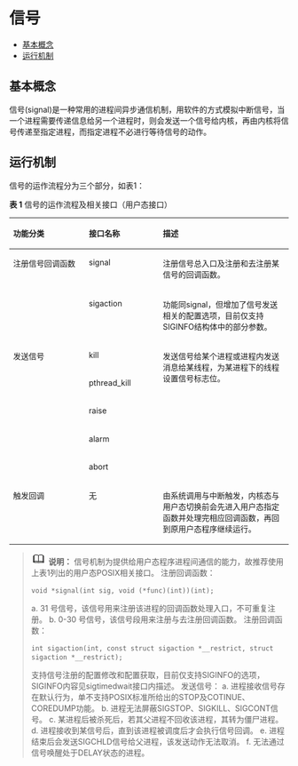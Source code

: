 # 信号<a name="ZH-CN_TOPIC_0000001078912742"></a>

-   [基本概念](#section172788254307)
-   [运行机制](#section1249693812301)

## 基本概念<a name="section172788254307"></a>

信号\(signal\)是一种常用的进程间异步通信机制，用软件的方式模拟中断信号，当一个进程需要传递信息给另一个进程时，则会发送一个信号给内核，再由内核将信号传递至指定进程，而指定进程不必进行等待信号的动作。

## 运行机制<a name="section1249693812301"></a>

信号的运作流程分为三个部分，如表1：

**表 1**  信号的运作流程及相关接口（用户态接口）

<a name="table1316220185211"></a>
<table><thead align="left"><tr id="row191622182021"><th class="cellrowborder" valign="top" width="27.09270927092709%" id="mcps1.2.4.1.1"><p id="p13162121815218"><a name="p13162121815218"></a><a name="p13162121815218"></a>功能分类</p>
</th>
<th class="cellrowborder" valign="top" width="26.49264926492649%" id="mcps1.2.4.1.2"><p id="p12162618623"><a name="p12162618623"></a><a name="p12162618623"></a>接口<strong id="b197068338312"><a name="b197068338312"></a><a name="b197068338312"></a>名称</strong></p>
</th>
<th class="cellrowborder" valign="top" width="46.41464146414641%" id="mcps1.2.4.1.3"><p id="p16162118427"><a name="p16162118427"></a><a name="p16162118427"></a>描述</p>
</th>
</tr>
</thead>
<tbody><tr id="row04981218910"><td class="cellrowborder" rowspan="2" valign="top" width="27.09270927092709%" headers="mcps1.2.4.1.1 "><p id="p6462616696"><a name="p6462616696"></a><a name="p6462616696"></a>注册信号回调函数</p>
</td>
<td class="cellrowborder" valign="top" width="26.49264926492649%" headers="mcps1.2.4.1.2 "><p id="p164931214913"><a name="p164931214913"></a><a name="p164931214913"></a>signal</p>
</td>
<td class="cellrowborder" valign="top" width="46.41464146414641%" headers="mcps1.2.4.1.3 "><p id="p8504121996"><a name="p8504121996"></a><a name="p8504121996"></a>注册信号总入口及注册和去注册某信号的回调函数。</p>
</td>
</tr>
<tr id="row5449183942119"><td class="cellrowborder" valign="top" headers="mcps1.2.4.1.1 "><p id="p5450153922110"><a name="p5450153922110"></a><a name="p5450153922110"></a>sigaction</p>
</td>
<td class="cellrowborder" valign="top" headers="mcps1.2.4.1.2 "><p id="p1945083962113"><a name="p1945083962113"></a><a name="p1945083962113"></a>功能同signal，但增加了信号发送相关的配置选项，目前仅支持SIGINFO结构体中的部分参数。</p>
</td>
</tr>
<tr id="row7162101814216"><td class="cellrowborder" rowspan="5" valign="top" width="27.09270927092709%" headers="mcps1.2.4.1.1 "><p id="p37331032985"><a name="p37331032985"></a><a name="p37331032985"></a>发送信号</p>
</td>
<td class="cellrowborder" valign="top" width="26.49264926492649%" headers="mcps1.2.4.1.2 "><p id="p816311185217"><a name="p816311185217"></a><a name="p816311185217"></a>kill</p>
</td>
<td class="cellrowborder" rowspan="5" align="left" valign="top" width="46.41464146414641%" headers="mcps1.2.4.1.3 "><p id="p161632181721"><a name="p161632181721"></a><a name="p161632181721"></a>发送信号给某个进程或进程内发送消息给某线程，为某进程下的线程设置信号标志位。</p>
</td>
</tr>
<tr id="row129182420243"><td class="cellrowborder" valign="top" headers="mcps1.2.4.1.1 "><p id="p149191745248"><a name="p149191745248"></a><a name="p149191745248"></a>pthread_kill</p>
</td>
</tr>
<tr id="row1026214719240"><td class="cellrowborder" valign="top" headers="mcps1.2.4.1.1 "><p id="p1226313762411"><a name="p1226313762411"></a><a name="p1226313762411"></a>raise</p>
</td>
</tr>
<tr id="row05632094242"><td class="cellrowborder" valign="top" headers="mcps1.2.4.1.1 "><p id="p45643914245"><a name="p45643914245"></a><a name="p45643914245"></a>alarm</p>
</td>
</tr>
<tr id="row3241512122417"><td class="cellrowborder" valign="top" headers="mcps1.2.4.1.1 "><p id="p324211202414"><a name="p324211202414"></a><a name="p324211202414"></a>abort</p>
</td>
</tr>
<tr id="row101631818620"><td class="cellrowborder" valign="top" width="27.09270927092709%" headers="mcps1.2.4.1.1 "><p id="p146111936887"><a name="p146111936887"></a><a name="p146111936887"></a>触发回调</p>
</td>
<td class="cellrowborder" valign="top" width="26.49264926492649%" headers="mcps1.2.4.1.2 "><p id="p71633181125"><a name="p71633181125"></a><a name="p71633181125"></a>无</p>
</td>
<td class="cellrowborder" valign="top" width="46.41464146414641%" headers="mcps1.2.4.1.3 "><p id="p1126941694213"><a name="p1126941694213"></a><a name="p1126941694213"></a>由系统调用与中断触发，内核态与用户态切换前会先进入用户态指定函数并处理完相应回调函数，再回到原用户态程序继续运行。</p>
</td>
</tr>
</tbody>
</table>

>![](../public_sys-resources/icon-note.gif) **说明：** 
>信号机制为提供给用户态程序进程间通信的能力，故推荐使用上表1列出的用户态POSIX相关接口。
>注册回调函数：
>```
>void *signal(int sig, void (*func)(int))(int);
>```
>a. 31 号信号，该信号用来注册该进程的回调函数处理入口，不可重复注册。
>b. 0-30 号信号，该信号段用来注册与去注册回调函数。
>注册回调函数：
>```
>int sigaction(int, const struct sigaction *__restrict, struct sigaction *__restrict);
>```
>支持信号注册的配置修改和配置获取，目前仅支持SIGINFO的选项，SIGINFO内容见sigtimedwait接口内描述。
>发送信号：
>a. 进程接收信号存在默认行为，单不支持POSIX标准所给出的STOP及COTINUE、COREDUMP功能。
>b. 进程无法屏蔽SIGSTOP、SIGKILL、SIGCONT信号。
>c. 某进程后被杀死后，若其父进程不回收该进程，其转为僵尸进程。
>d. 进程接收到某信号后，直到该进程被调度后才会执行信号回调。
>e. 进程结束后会发送SIGCHLD信号给父进程，该发送动作无法取消。
>f. 无法通过信号唤醒处于DELAY状态的进程。

